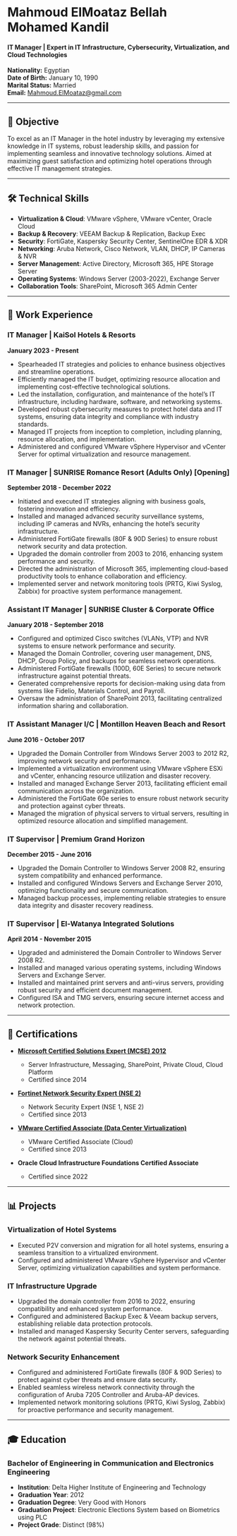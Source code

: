 # Mahmoud ElMoataz Bellah Mohamed Kandil

#### IT Manager | Expert in IT Infrastructure, Cybersecurity, Virtualization, and Cloud Technologies

**Nationality:** Egyptian  
**Date of Birth:** January 10, 1990  
**Marital Status:** Married  
**Email:** [Mahmoud.ElMoataz@gmail.com](mailto:Mahmoud.ElMoataz@gmail.com)

---

## 🎯 Objective
To excel as an IT Manager in the hotel industry by leveraging my extensive knowledge in IT systems, robust leadership skills, and passion for implementing seamless and innovative technology solutions. Aimed at maximizing guest satisfaction and optimizing hotel operations through effective IT management strategies.

---

## 🛠 Technical Skills
- **Virtualization & Cloud**: VMware vSphere, VMware vCenter, Oracle Cloud
- **Backup & Recovery**: VEEAM Backup & Replication, Backup Exec
- **Security**: FortiGate, Kaspersky Security Center, SentinelOne EDR & XDR
- **Networking**: Aruba Network, Cisco Network, VLAN, DHCP, IP Cameras & NVR
- **Server Management**: Active Directory, Microsoft 365, HPE Storage Server
- **Operating Systems**: Windows Server (2003-2022), Exchange Server
- **Collaboration Tools**: SharePoint, Microsoft 365 Admin Center

---

## 💼 Work Experience

### IT Manager | KaiSol Hotels & Resorts
**January 2023 - Present**  
- Spearheaded IT strategies and policies to enhance business objectives and streamline operations.
- Efficiently managed the IT budget, optimizing resource allocation and implementing cost-effective technological solutions.
- Led the installation, configuration, and maintenance of the hotel’s IT infrastructure, including hardware, software, and networking systems.
- Developed robust cybersecurity measures to protect hotel data and IT systems, ensuring data integrity and compliance with industry standards.
- Managed IT projects from inception to completion, including planning, resource allocation, and implementation.
- Administered and configured VMware vSphere Hypervisor and vCenter Server for optimal virtualization and resource management.

### IT Manager | SUNRISE Romance Resort (Adults Only) [Opening]
**September 2018 - December 2022**  
- Initiated and executed IT strategies aligning with business goals, fostering innovation and efficiency.
- Installed and managed advanced security surveillance systems, including IP cameras and NVRs, enhancing the hotel’s security infrastructure.
- Administered FortiGate firewalls (80F & 90D Series) to ensure robust network security and data protection.
- Upgraded the domain controller from 2003 to 2016, enhancing system performance and security.
- Directed the administration of Microsoft 365, implementing cloud-based productivity tools to enhance collaboration and efficiency.
- Implemented server and network monitoring tools (PRTG, Kiwi Syslog, Zabbix) for proactive system performance management.

### Assistant IT Manager | SUNRISE Cluster & Corporate Office
**January 2018 - September 2018**  
- Configured and optimized Cisco switches (VLANs, VTP) and NVR systems to ensure network performance and security.
- Managed the Domain Controller, covering user management, DNS, DHCP, Group Policy, and backups for seamless network operations.
- Administered FortiGate firewalls (100D, 60E Series) to secure network infrastructure against potential threats.
- Generated comprehensive reports for decision-making using data from systems like Fidelio, Materials Control, and Payroll.
- Oversaw the administration of SharePoint 2013, facilitating centralized information sharing and collaboration.

### IT Assistant Manager I/C | Montillon Heaven Beach and Resort
**June 2016 - October 2017**  
- Upgraded the Domain Controller from Windows Server 2003 to 2012 R2, improving network security and performance.
- Implemented a virtualization environment using VMware vSphere ESXi and vCenter, enhancing resource utilization and disaster recovery.
- Installed and managed Exchange Server 2013, facilitating efficient email communication across the organization.
- Administered the FortiGate 60e series to ensure robust network security and protection against cyber threats.
- Managed the migration of physical servers to virtual servers, resulting in optimized resource allocation and simplified management.

### IT Supervisor | Premium Grand Horizon
**December 2015 - June 2016**  
- Upgraded the Domain Controller to Windows Server 2008 R2, ensuring system compatibility and enhanced performance.
- Installed and configured Windows Servers and Exchange Server 2010, optimizing functionality and secure communication.
- Managed backup processes, implementing reliable strategies to ensure data integrity and disaster recovery readiness.

### IT Supervisor | El-Watanya Integrated Solutions
**April 2014 - November 2015**  
- Upgraded and administered the Domain Controller to Windows Server 2008 R2.
- Installed and managed various operating systems, including Windows Servers and Exchange Server.
- Installed and maintained print servers and anti-virus servers, providing robust security and efficient document management.
- Configured ISA and TMG servers, ensuring secure internet access and network protection.

---

## 📜 Certifications

- **[Microsoft Certified Solutions Expert (MCSE) 2012](https://learn.microsoft.com/en-us/users/mahmoudelmoataz/transcript)**
  - Server Infrastructure, Messaging, SharePoint, Private Cloud, Cloud Platform
  - Certified since 2014

- **[Fortinet Network Security Expert (NSE 2)](https://training.fortinet.com/mod/customcert/verify_certificate.php)**
  - Network Security Expert (NSE 1, NSE 2)
  - Certified since 2013

- **[VMware Certified Associate (Data Center Virtualization)](https://vmware.com/go/verifycert)**
  - VMware Certified Associate (Cloud)
  - Certified since 2013

- **Oracle Cloud Infrastructure Foundations Certified Associate**
  - Certified since 2022

---

## 📊 Projects

### Virtualization of Hotel Systems
- Executed P2V conversion and migration for all hotel systems, ensuring a seamless transition to a virtualized environment.
- Configured and administered VMware vSphere Hypervisor and vCenter Server, optimizing virtualization capabilities and system performance.

### IT Infrastructure Upgrade
- Upgraded the domain controller from 2016 to 2022, ensuring compatibility and enhanced system performance.
- Configured and administered Backup Exec & Veeam backup servers, establishing reliable data protection protocols.
- Installed and managed Kaspersky Security Center servers, safeguarding the network against potential threats.

### Network Security Enhancement
- Configured and administered FortiGate firewalls (80F & 90D Series) to protect against cyber threats and ensure data security.
- Enabled seamless wireless network connectivity through the configuration of Aruba 7205 Controller and Aruba-AP devices.
- Implemented network monitoring solutions (PRTG, Kiwi Syslog, Zabbix) for proactive performance and security management.

---

## 🎓 Education

### Bachelor of Engineering in Communication and Electronics Engineering
- **Institution**: Delta Higher Institute of Engineering and Technology
- **Graduation Year**: 2012
- **Graduation Degree**: Very Good with Honors
- **Graduation Project**: Electronic Elections System based on Biometrics using PLC
- **Project Grade**: Distinct (98%)
  
